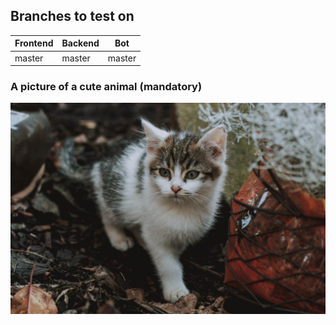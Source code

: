 ## Branches to test on

| Frontend | Backend | Bot    |
| -------- | ------- | ------ |
| master   | master  | master |

### A picture of a cute animal (mandatory)

![Animal name](./cute_cat.png)
